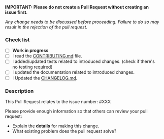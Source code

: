 **IMPORTANT: Please do not create a Pull Request without creating an issue first.**

_Any change needs to be discussed before proceeding. Failure to do so may result in the rejection of the pull request._

### Check list

<!-- Do NOT delete the checklist -->
<!-- Check all before submitting the pull request unless it's a work in progress -->

- [ ] **Work in progress**
- [ ] I read the [CONTRIBUTING.md](https://github.com/hubhazard/core/blob/master/CONTRIBUTING.md) file.
- [ ] I added/updated tests related to introduced changes. (check if there's no testing required)
- [ ] I updated the documentation related to introduced changes.
- [ ] I Updated the [CHANGELOG.md](https://github.com/hubhazard/core/blob/master/CHANGELOG.md).

### Description

This Pull Request relates to the issue number: #XXX

Please provide enough information so that others can review your pull request:

- Explain the **details** for making this change.
- What existing problem does the pull request solve?
